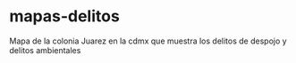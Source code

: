 # mapas-delitos

Mapa de la colonia Juarez en la cdmx que muestra los delitos de despojo y delitos ambientales
